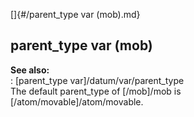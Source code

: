 []{#/parent_type var (mob).md}    
## parent_type var (mob)    
**See also:**    
:   [parent_type var]/datum/var/parent_type    
The default parent_type of [/mob]/mob is    
[/atom/movable]/atom/movable.  